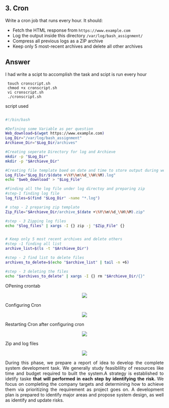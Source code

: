 ## 3. Cron

Write a cron job that runs every hour. It should:

- Fetch the HTML response from `https://www.example.com`
- Log the output inside this directory `/var/log/bash_assignment/`
- Compress all previous logs as a ZIP archive
- Keep only 5 most-recent archives and delete all other archives

## Answer
I had write a scipt to accomplish the task and scipt is run every hour
```
 touch cronscript.sh
 chmod +x cronscript.sh
 vi cronscript.sh
 ./cronscript.sh
```
script used
```bash

#!/bin/bash

#Defining some Variable as per question
Web_download=$(wget https://www.example.com)
Log_Dir="/var/log/bash_assignment"
Archieve_Dir="$Log_Dir/archives"

#Creating seperate Directory for log and Archieve
mkdir -p "$Log_Dir"
mkdir -p "$Archieve_Dir"

#Creating file template baed on date and time to store output during web request
Log_File="$Log_Dir/$(date +\%Y\%m\%d_\%H\%M).log"
echo "$web_download" > "$Log_File"

#Finding all the log file under log directoy and preparing zip
#step-1 finding log file
log_files=$(find "$Log_Dir" -name "*.log")

# step - 2 preparing zip template
Zip_File="$Archieve_Dir/archive_$(date +\%Y\%m\%d_\%H\%M).zip"

#step - 3 Zipping log files
echo "$log_files" | xargs -I {} zip -j "$Zip_File" {}


# Keep only 5 most recent archives and delete others
#step -1 finding all list
archive_list=$(ls -t "$Archieve_Dir")

#step - 2 find list to delete files
archives_to_delete=$(echo "$archive_list" | tail -n +6)

#step - 3 deleting the files
echo "$archives_to_delete" | xargs -I {} rm "$Archieve_Dir/{}"
```
OPening crontab
<p align="center">
<img src="https://github.com/LF-DevOps-Training/feb-12-bash-scripting-pranav-subash729/blob/main/materials/T3-Q0-opening-crontab.jpg">
</p>

Configuring Cron
<p align="center">
<img src="https://github.com/LF-DevOps-Training/feb-12-bash-scripting-pranav-subash729/blob/main/materials/T3-Q1-crontab-script-everyhour.jpg">
</p>

Restarting Cron
after configuring cron
<p align="center">
<img src="https://github.com/LF-DevOps-Training/feb-12-bash-scripting-pranav-subash729/blob/main/materials/T3-Q-restarting%20cron%20after%20configuration.jpg">
</p>

Zip and log files
<p align="center">
<img src="https://github.com/LF-DevOps-Training/feb-12-bash-scripting-pranav-subash729/blob/main/materials/T3-Q-creaing%20log%20and%20acrhieve.jpg">
</p>


<div style='text-align: justify;'>
During this phase, we prepare a report of idea to develop the complete system development task. We generally study feasiblility of resources like time and budget required to built the system.A strategy is established to idetify taske <b>that will performed in each step by identifying the risk. </b> We focus on completing the company targets and determining how to achieve them via prioritizing the requirement as project goes on. A development plan is prepared to identify major areas and propose system design, as well as identify and update risks.
</div>

